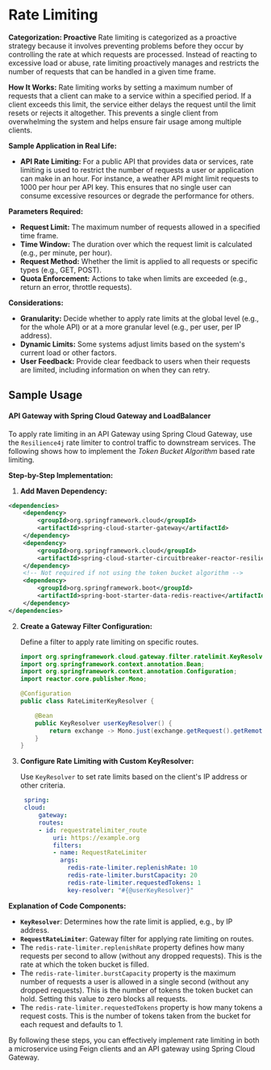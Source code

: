 # Rate Limiting

**Categorization: Proactive**
Rate limiting is categorized as a proactive strategy because it involves preventing problems before they occur by controlling the rate at which requests are processed. Instead of reacting to excessive load or abuse, rate limiting proactively manages and restricts the number of requests that can be handled in a given time frame.

**How It Works:**
Rate limiting works by setting a maximum number of requests that a client can make to a service within a specified period. If a client exceeds this limit, the service either delays the request until the limit resets or rejects it altogether. This prevents a single client from overwhelming the system and helps ensure fair usage among multiple clients.

**Sample Application in Real Life:**
- **API Rate Limiting:** For a public API that provides data or services, rate limiting is used to restrict the number of requests a user or application can make in an hour. For instance, a weather API might limit requests to 1000 per hour per API key. This ensures that no single user can consume excessive resources or degrade the performance for others.

**Parameters Required:**
- **Request Limit:** The maximum number of requests allowed in a specified time frame.
- **Time Window:** The duration over which the request limit is calculated (e.g., per minute, per hour).
- **Request Method:** Whether the limit is applied to all requests or specific types (e.g., GET, POST).
- **Quota Enforcement:** Actions to take when limits are exceeded (e.g., return an error, throttle requests).

**Considerations:**
- **Granularity:** Decide whether to apply rate limits at the global level (e.g., for the whole API) or at a more granular level (e.g., per user, per IP address).
- **Dynamic Limits:** Some systems adjust limits based on the system's current load or other factors.
- **User Feedback:** Provide clear feedback to users when their requests are limited, including information on when they can retry.

## Sample Usage

#### API Gateway with Spring Cloud Gateway and LoadBalancer

To apply rate limiting in an API Gateway using Spring Cloud Gateway, use the `Resilience4j` rate limiter to control traffic to downstream services. The following shows how to implement the *Token Bucket Algorithm* based rate limiting.

**Step-by-Step Implementation:**

1. **Add Maven Dependency:**

```xml
<dependencies>
    <dependency>
        <groupId>org.springframework.cloud</groupId>
        <artifactId>spring-cloud-starter-gateway</artifactId>
    </dependency>
    <dependency>
        <groupId>org.springframework.cloud</groupId>
        <artifactId>spring-cloud-starter-circuitbreaker-reactor-resilience4j</artifactId>
    </dependency>
    <!-- Not required if not using the token bucket algorithm -->
    <dependency>
        <groupId>org.springframework.boot</groupId>
        <artifactId>spring-boot-starter-data-redis-reactive</artifactId>
    </dependency>
</dependencies>

```

2. **Create a Gateway Filter Configuration:**

   Define a filter to apply rate limiting on specific routes.

   ```java
   import org.springframework.cloud.gateway.filter.ratelimit.KeyResolver;
   import org.springframework.context.annotation.Bean;
   import org.springframework.context.annotation.Configuration;
   import reactor.core.publisher.Mono;

   @Configuration
   public class RateLimiterKeyResolver {

       @Bean
       public KeyResolver userKeyResolver() {
           return exchange -> Mono.just(exchange.getRequest().getRemoteAddress().getHostName());
       }
   }
   ```

3. **Configure Rate Limiting with Custom KeyResolver:**

   Use `KeyResolver` to set rate limits based on the client's IP address or other criteria.

   ```yaml
    spring:
    cloud:
        gateway:
        routes:
        - id: requestratelimiter_route
            uri: https://example.org
            filters:
            - name: RequestRateLimiter
              args:
                redis-rate-limiter.replenishRate: 10
                redis-rate-limiter.burstCapacity: 20
                redis-rate-limiter.requestedTokens: 1
                key-resolver: "#{@userKeyResolver}"
   ```

**Explanation of Code Components:**

- **`KeyResolver`**: Determines how the rate limit is applied, e.g., by IP address.
- **`RequestRateLimiter`**: Gateway filter for applying rate limiting on routes.
- The `redis-rate-limiter.replenishRate` property defines how many requests per second to allow (without any dropped requests). This is the rate at which the token bucket is filled.
- The `redis-rate-limiter.burstCapacity` property is the maximum number of requests a user is allowed in a single second (without any dropped requests). This is the number of tokens the token bucket can hold. Setting this value to zero blocks all requests.
- The `redis-rate-limiter.requestedTokens` property is how many tokens a request costs. This is the number of tokens taken from the bucket for each request and defaults to 1.

By following these steps, you can effectively implement rate limiting in both a microservice using Feign clients and an API gateway using Spring Cloud Gateway.
